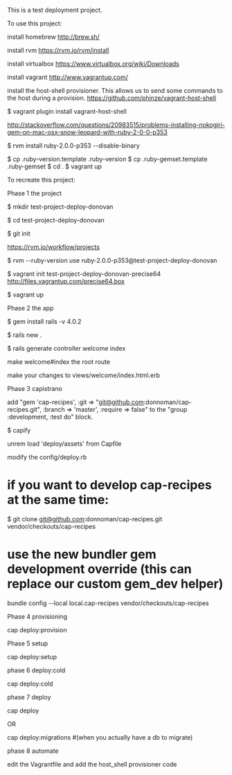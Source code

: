 This is a test deployment project.

To use this project:

  install homebrew http://brew.sh/

  install rvm https://rvm.io/rvm/install

  install virtualbox  https://www.virtualbox.org/wiki/Downloads

  install vagrant http://www.vagrantup.com/

  install the host-shell provisioner. This allows us to send some commands to the host during a provision. https://github.com/phinze/vagrant-host-shell

  $ vagrant plugin install vagrant-host-shell

  http://stackoverflow.com/questions/20983515/problems-installing-nokogiri-gem-on-mac-osx-snow-leopard-with-ruby-2-0-0-p353

  $ rvm install ruby-2.0.0-p353 --disable-binary

  $ cp .ruby-version.template .ruby-version
  $ cp .ruby-gemset.template .ruby-gemset
  $ cd .
  $ vagrant up

To recreate this project:

Phase 1 the project

  $ mkdir test-project-deploy-donovan

  $ cd test-project-deploy-donovan

  $ git init

  https://rvm.io/workflow/projects

  $ rvm --ruby-version use ruby-2.0.0-p353@test-project-deploy-donovan

  $ vagrant init test-project-deploy-donovan-precise64 http://files.vagrantup.com/precise64.box

  $ vagrant up


Phase 2 the app

  $ gem install rails -v 4.0.2

  $ rails new .

  $ rails generate controller welcome index

  make welcome#index the root route

  make your changes to views/welcome/index.html.erb

Phase 3 capistrano

  add "gem 'cap-recipes', :git => "git@github.com:donnoman/cap-recipes.git", :branch => 'master', :require => false" to the "group :development, :test do" block.

  $ capify

  unrem load 'deploy/assets' from Capfile

  modify the config/deploy.rb

  # if you want to develop cap-recipes at the same time:

  $ git clone git@github.com:donnoman/cap-recipes.git vendor/checkouts/cap-recipes

  # use the new bundler gem development override (this can replace our custom gem_dev helper)

  bundle config --local local.cap-recipes vendor/checkouts/cap-recipes

Phase 4 provisioning

  cap deploy:provision

Phase 5 setup

  cap deploy:setup

phase 6 deploy:cold

  cap deploy:cold

phase 7 deploy

  cap deploy

  OR

  cap deploy:migrations #(when you actually have a db to migrate)

phase 8 automate

  edit the Vagrantfile and add the host_shell provisioner code






